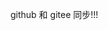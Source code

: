 <!-- 参考链接:https://mp.weixin.qq.com/s/pxbQbvZP2IWMQzA7v8YV4w -->
<!-- https://mp.weixin.qq.com/s/KsoSwA73PzGwYMqZOwUvNQ -->
<!-- https://mp.weixin.qq.com/s/usDh1-Wzxrf4BftfWhwduA -->

github 和 gitee 同步!!!